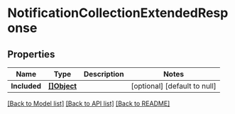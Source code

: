 # NotificationCollectionExtendedResponse

## Properties
Name | Type | Description | Notes
------------ | ------------- | ------------- | -------------
**Included** | [**[]Object**](.md) |  | [optional] [default to null]

[[Back to Model list]](../README.md#documentation-for-models) [[Back to API list]](../README.md#documentation-for-api-endpoints) [[Back to README]](../README.md)

